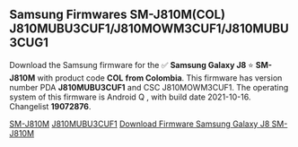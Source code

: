 <h2>Samsung Firmwares SM-J810M(COL) J810MUBU3CUF1/J810MOWM3CUF1/J810MUBU3CUG1</h2>
Download the Samsung firmware for the ✅ <strong>Samsung Galaxy J8 </strong> ⭐ <strong>SM-J810M</strong> with product code <strong>COL</strong> <strong> from Colombia</strong>. This firmware has version number PDA <strong>J810MUBU3CUF1</strong> and CSC J810MOWM3CUF1. The operating system of this firmware is Android Q , with build date 2021-10-16. Changelist <strong>19072876</strong>.


[SM-J810M](https://samfirm.shop/samsung/model/SM-J810M)
[J810MUBU3CUF1](https://samfirm.shop/samsung/pda/J810MUBU3CUF1)
[Download Firmware Samsung Galaxy J8 SM-J810M](https://samfirm.shop/samsung/firmware/465637)
